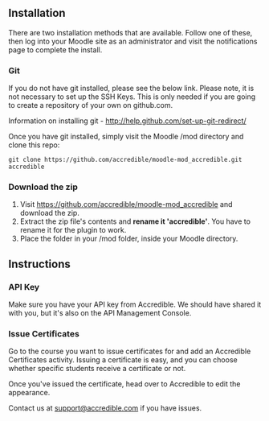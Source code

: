 ## Installation

There are two installation methods that are available. Follow one of these, then log into your Moodle site as an administrator and visit the notifications page to complete the install.

### Git

If you do not have git installed, please see the below link. Please note, it is not necessary to set up the SSH Keys. This is only needed if you are going to create a repository of your own on github.com.

Information on installing git - http://help.github.com/set-up-git-redirect/

Once you have git installed, simply visit the Moodle /mod directory and clone this repo:

    git clone https://github.com/accredible/moodle-mod_accredible.git accredible

### Download the zip

1. Visit https://github.com/accredible/moodle-mod_accredible and download the zip. 
2. Extract the zip file's contents and **rename it 'accredible'**. You have to rename it for the plugin to work.
3. Place the folder in your /mod folder, inside your Moodle directory.

## Instructions

### API Key

Make sure you have your API key from Accredible. We should have shared it with you, but it's also on the API Management Console.

### Issue Certificates

Go to the course you want to issue certificates for and add an Accredible Certificates activity. Issuing a certificate is easy, and you can choose whether specific students receive a certificate or not.

Once you've issued the certificate, head over to Accredible to edit the appearance.

Contact us at support@accredible.com if you have issues.
